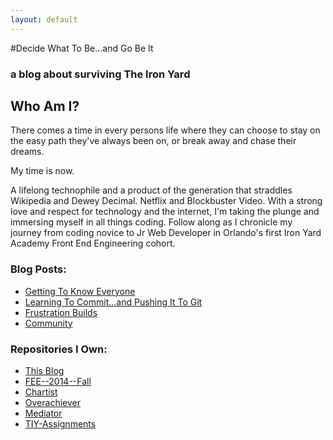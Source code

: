```yaml
---
layout: default
---
```

#Decide What To Be...and Go Be It

### a blog about surviving The Iron Yard


## Who Am I?

There comes a time in every persons life where they can choose to stay on the easy path they've always been on, or break away and chase their dreams.

My time is now.

A lifelong technophile and a product of the generation that straddles Wikipedia and Dewey Decimal. Netflix and Blockbuster Video. With a strong love and respect for technology and the internet, I'm taking the plunge and immersing myself in all things coding. Follow along as I chronicle my journey from coding novice to Jr Web Developer in Orlando's first Iron Yard Academy Front End Engineering cohort.  


### Blog Posts:
* [Getting To Know Everyone](2014/09/22/getting-to-know-everyone.html)
* [Learning To Commit...and Pushing It To Git](2014/09/23/learning-and-pushing.html)
* [Frustration Builds](2014/09/25/frustration-builds.html)
* [Community](2014/09/27/community.html)

### Repositories I Own:
* [This Blog](https://github.com/AriGonzo/AriGonzo.github.io)
* [FEE--2014--Fall](https://github.com/AriGonzo/FEE--2014--FALL)
* [Chartist](https://github.com/AriGonzo/chartist-js)
* [Overachiever](https://github.com/AriGonzo/Overachiever)
* [Mediator](https://github.com/AriGonzo/mediator)
* [TIY-Assignments](https://github.com/AriGonzo/TIY-Assignments)